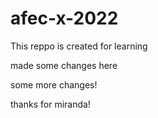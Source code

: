# afec-x-2022
This reppo is created for learning


made some changes here

some more changes!

thanks for miranda!